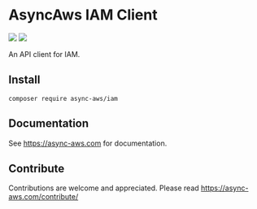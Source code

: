 # AsyncAws IAM Client

![](https://github.com/async-aws/iam/workflows/Tests/badge.svg?branch=master)
![](https://github.com/async-aws/iam/workflows/BC%20Check/badge.svg?branch=master)

An API client for IAM.

## Install

```cli
composer require async-aws/iam
```

## Documentation

See https://async-aws.com for documentation.

## Contribute

Contributions are welcome and appreciated. Please read https://async-aws.com/contribute/
